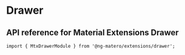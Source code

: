 # Drawer

## API reference for Material Extensions Drawer

`import { MtxDrawerModule } from '@ng-matero/extensions/drawer';`
